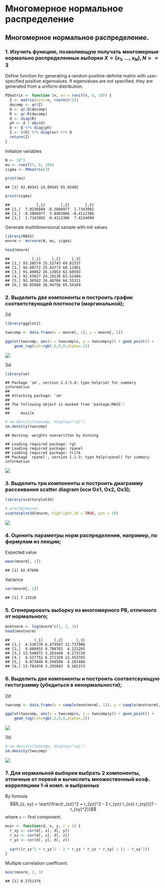 # Многомерное нормальное распределение

## Многомерное нормальное распределение.

### 1. Изучить функцию, позволяющую получать многомерные нормально распределенные выборки $Х = (х_1, \dots, х_N), N >= 3$

Define function for generating a random positive-definite matrix with user-specified positive eigenvalues. If eigenvalues are not specified, they are generated from a uniform distribution.

```r
PDmatrix <- function (n, ev = runif(n, 0, 10)) {
  Z <- matrix(ncol=n, rnorm(n^2))
  decomp <- qr(Z)
  Q <- qr.Q(decomp) 
  R <- qr.R(decomp)
  d <- diag(R)
  ph <- d / abs(d)
  O <- Q %*% diag(ph)
  Z <- t(O) %*% diag(ev) %*% O
  return(Z)
}
```

Initialize variables

```r
N <- 10^3
mu <- runif(3, 0, 100)
sigma <- PDmatrix(3)

print(mu)
```

```
## [1] 92.40541 24.09545 65.85482
```

```r
print(sigma)
```

```
##            [,1]       [,2]       [,3]
## [1,]  7.0236689 -0.3808977  1.7343992
## [2,] -0.3808977  5.8483066 -0.4112306
## [3,]  1.7343992 -0.4112306  7.4234090
```

Generate multidimensional sample with init values

```r
library(MASS)
mnorm <- mvrnorm(N, mu, sigma)

head(mnorm)
```

```
##          [,1]     [,2]     [,3]
## [1,] 93.38579 25.52743 69.82337
## [2,] 94.08772 25.43773 68.11961
## [3,] 91.49862 26.13953 62.60593
## [4,] 92.55027 24.18130 63.51404
## [5,] 93.36562 24.48766 64.55311
## [6,] 98.85880 26.94756 65.54169
```

### 2. Выделить две компоненты и построить график соответствующей плотности (маргинальной);
2d:

```r
library(ggplot2)

twocomp <- data.frame(x = mnorm[, 1], y = mnorm[, 2])

ggplot(twocomp, aes(x = twocomp$x, y = twocomp$y)) + geom_point() + 
    geom_rug(col=rgb(.5,0,0,alpha=.2))
```

![](lab01_files/figure-html/unnamed-chunk-1-1.png) 

3d:

```r
library(sm)
```

```
## Package 'sm', version 2.2-5.4: type help(sm) for summary information
## 
## Attaching package: 'sm'
## 
## The following object is masked from 'package:MASS':
## 
##     muscle
```

```r
# sm.density(twocomp, display="rgl")
sm.density(twocomp)
```

```
## Warning: weights overwritten by binning
```

```
## Loading required package: rgl
## Loading required package: rpanel
## Loading required package: tcltk
## Package `rpanel', version 1.1-3: type help(rpanel) for summary information
```

![](lab01_files/figure-html/unnamed-chunk-2-1.png) 
### 3. Выделить три компоненты и построить диаграмму рассеивания scatter diagram (оси Ох1, Ох2, Ох3);

```r
library(scatterplot3d)

# plot3d(mnorm)
scatterplot3d(mnorm, highlight.3d = TRUE, pch = 20)
```

![](lab01_files/figure-html/unnamed-chunk-3-1.png) 

### 4. Оценить параметры норм распределения, например, по формулам из лекции;
Expeсted value

```r
mean(mnorm[, 1])
```

```
## [1] 92.47606
```

Variance

```r
var(mnorm[, 1])
```

```
## [1] 7.13318
```

### 5. Сгенерировать выборку из многомерного РВ, отличного от нормального;

```r
mnotnorm <- log(mnorm^c(1, 2, 3))
head(mnotnorm)
```

```
##           [,1]     [,2]      [,3]
## [1,]  4.536739 6.479507 12.737906
## [2,]  9.088455 9.708701  4.221265
## [3,] 13.548972 3.263449  8.273720
## [4,]  4.527752 6.371159 12.453783
## [5,]  9.073046 9.594509  4.167488
## [6,] 13.781078 3.293893  8.365373
```

### 6. Выделить две компоненты и построить соответсвующую гистограмму (убедиться в ненормальности);

2d:

```r
twocomp <- data.frame(x = sample(mnotnorm[, 1]), y = sample(mnotnorm[, 2]))

ggplot(twocomp, aes(x = twocomp$x, y = twocomp$y)) + geom_point() + 
    geom_rug(col=rgb(.5,0,0,alpha=.2))
```

![](lab01_files/figure-html/unnamed-chunk-7-1.png) 

3d:

```r
# sm.density(twocomp, display="rgl")
sm.density(twocomp)
```

![](lab01_files/figure-html/unnamed-chunk-8-1.png) 

### 7. Для нормальной выборки выбрать 2 компоненты, отличные от первой и вычислить множественный коэф. корреляциии 1-й комп. и выбранных
By formula $$R_{z, xy} = \sqrt{\frac{r_{xz}^2 + r_{yz}^2 - 2 r_{yz} r_{xz} r_{xy}}{1 - r_{xy}^2}}$$ where `z` -- first component.

```r
mcor <- function(d, x, y, z = 1) {
  r_xy <- cor(d[, x], d[, y])
  r_xz <- cor(d[, x], d[, z])
  r_yz <- cor(d[, y], d[, z])
  
  sqrt((r_xz^2 + r_yz^2 - 2 * r_yz * r_xz * r_xy) / (1 - r_xy^2))
}
```

Multiple correlation coefficent:

```r
mcor(mnorm, 2, 3)
```

```
## [1] 0.2751376
```
